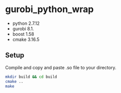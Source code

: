 # gurobi_python_wrap

- python 2.7.12
- gurobi 8.1.
- boost 1.58
- cmake 3.16.5

## Setup
Compile and copy and paste .so file to your directory.
```sh
mkdir build && cd build
cmake ..
make 
```
